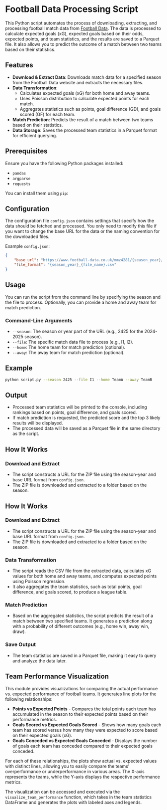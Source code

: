 # Football Data Processing Script

This Python script automates the process of downloading, extracting, and processing football match data from [Football Data](https://www.football-data.co.uk). The data is processed to calculate expected goals (xG), expected goals based on their odds, expected points, and team statistics, and the results are saved to a Parquet file. It also allows you to predict the outcome of a match between two teams based on their statistics.

## Features

- **Download & Extract Data**: Downloads match data for a specified season from the Football Data website and extracts the necessary files.
- **Data Transformation**: 
  - Calculates expected goals (xG) for both home and away teams.
  - Uses Poisson distribution to calculate expected points for each match.
  - Aggregates statistics such as points, goal difference (GD), and goals scored (GF) for each team.
- **Match Prediction**: Predicts the result of a match between two teams based on their statistics.
- **Data Storage**: Saves the processed team statistics in a Parquet format for efficient querying.

## Prerequisites

Ensure you have the following Python packages installed:

- `pandas`
- `argparse`
- `requests`

You can install them using `pip`:

## Configuration

The configuration file `config.json` contains settings that specify how the data should be fetched and processed. You only need to modify this file if you want to change the base URL for the data or the naming convention for the downloaded files.

Example `config.json`:

```json
{
    "base_url": "https://www.football-data.co.uk/mmz4281/{season_year}/data.zip",
    "file_format": "{season_year}_{file_name}.csv"
}
```
## Usage

You can run the script from the command line by specifying the season and the file to process. Optionally, you can provide a home and away team for match prediction.

### Command-Line Arguments

- `--season`: The season or year part of the URL (e.g., 2425 for the 2024-2025 season).
- `--file`: The specific match data file to process (e.g., I1, I2).
- `--home`: The home team for match prediction (optional).
- `--away`: The away team for match prediction (optional).

## Example

```bash
python script.py --season 2425 --file I1 --home TeamA --away TeamB
```

## Output

- Processed team statistics will be printed to the console, including rankings based on points, goal difference, and goals scored.
- If match prediction is requested, the predicted score and the top 3 likely results will be displayed.
- The processed data will be saved as a Parquet file in the same directory as the script.

## How It Works

### Download and Extract

- The script constructs a URL for the ZIP file using the season-year and base URL format from `config.json`.
- The ZIP file is downloaded and extracted to a folder based on the season.

## How It Works

### Download and Extract

- The script constructs a URL for the ZIP file using the season-year and base URL format from `config.json`.
- The ZIP file is downloaded and extracted to a folder based on the season.

### Data Transformation

- The script reads the CSV file from the extracted data, calculates xG values for both home and away teams, and computes expected points using Poisson regression.
- It also aggregates the team statistics, such as total points, goal difference, and goals scored, to produce a league table.

### Match Prediction

- Based on the aggregated statistics, the script predicts the result of a match between two specified teams. It generates a prediction along with a probability of different outcomes (e.g., home win, away win, draw).

### Save Output

- The team statistics are saved in a Parquet file, making it easy to query and analyze the data later.

## Team Performance Visualization

This module provides visualizations for comparing the actual performance vs. expected performance of football teams. It generates line plots for the following relationships:

- **Points vs Expected Points** - Compares the total points each team has accumulated in the season to their expected points based on their performance metrics.
- **Goals Scored vs Expected Goals Scored** - Shows how many goals each team has scored versus how many they were expected to score based on their expected goals (xG).
- **Goals Conceded vs Expected Goals Conceded** - Displays the number of goals each team has conceded compared to their expected goals conceded.

For each of these relationships, the plots show actual vs. expected values with distinct lines, allowing you to easily compare the teams' overperformance or underperformance in various areas. The X-axis represents the teams, while the Y-axis displays the respective performance metrics.

The visualization can be accessed and executed via the `visualize_team_performance` function, which takes in the team statistics DataFrame and generates the plots with labeled axes and legends.
